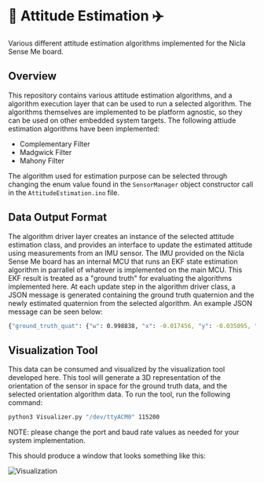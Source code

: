 # :rocket: Attitude Estimation :airplane:
Various different attitude estimation algorithms implemented for the Nicla Sense Me board.

## Overview
This repository contains various attitude estimation algorithms, and a algorithm execution layer that can be used to run a selected algorithm. The algorithms themselves are implemented to be platform agnostic, so they can be used on other embedded system targets. The following attiude estimation algorithms have been implemented:

* Complementary Filter
* Madgwick Filter
* Mahony Filter

The algorithm used for estimation purpose can be selected through changing the enum value found in the ```SensorManager``` object constructor call in the ```AttitudeEstimation.ino``` file.

## Data Output Format 
The algorithm driver layer creates an instance of the selected attitude estimation class, and provides an interface to update the estimated attitude using measurements from an IMU sensor. The IMU provided on the Nicla Sense Me board has an internal MCU that runs an EKF state estimation algorithm in parrallel of whatever is implemented on the main MCU. This EKF result is treated as a "ground truth" for evaluating the algorithms implemented here. At each update step in the algorithm driver class, a JSON message is generated containing the ground truth quaternion and the newly estimated quaternion from the selected algorithm. An example JSON message can be seen below:

```bash
{"ground_truth_quat": {"w": 0.998838, "x": -0.017456, "y": -0.035095, "z": -0.026733},"estimated_quat": {"w": 0.959821,"x": -0.005751,"y": -0.037534,"z": 0.278033}}
```

## Visualization Tool
This data can be consumed and visualized by the visualization tool developed here. This tool will generate a 3D representation of the orientation of the sensor in space for the ground truth data, and the selected orientation algorithm data. To run the tool, run the following command:

```bash
python3 Visualizer.py "/dev/ttyACM0" 115200
```
NOTE: please change the port and baud rate values as needed for your system implementation. 

This should produce a window that looks something like this:

![Visualization](vizTool.png)